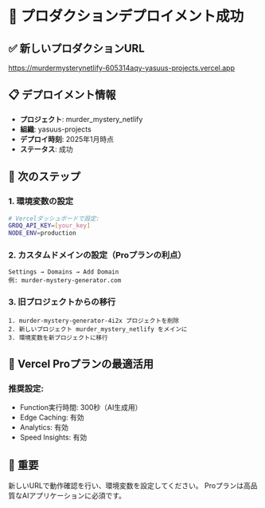 # 🚀 プロダクションデプロイメント成功

## ✅ 新しいプロダクションURL
https://murdermysterynetlify-605314aqy-yasuus-projects.vercel.app

## 📋 デプロイメント情報
- **プロジェクト**: murder_mystery_netlify
- **組織**: yasuus-projects  
- **デプロイ時刻**: 2025年1月時点
- **ステータス**: 成功

## 🔧 次のステップ

### 1. 環境変数の設定
```bash
# Vercelダッシュボードで設定:
GROQ_API_KEY=[your_key]
NODE_ENV=production
```

### 2. カスタムドメインの設定（Proプランの利点）
```
Settings → Domains → Add Domain
例: murder-mystery-generator.com
```

### 3. 旧プロジェクトからの移行
```
1. murder-mystery-generator-4i2x プロジェクトを削除
2. 新しいプロジェクト murder_mystery_netlify をメインに
3. 環境変数を新プロジェクトに移行
```

## 🎯 Vercel Proプランの最適活用

### 推奨設定:
- Function実行時間: 300秒（AI生成用）
- Edge Caching: 有効
- Analytics: 有効
- Speed Insights: 有効

## 🚨 重要
新しいURLで動作確認を行い、環境変数を設定してください。
Proプランは高品質なAIアプリケーションに必須です。